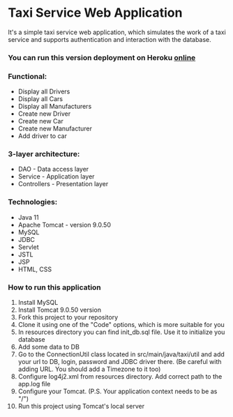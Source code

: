 # Taxi Service Web Application
It's a simple taxi service web application, which simulates the work of a taxi service and supports authentication and interaction with the database.

### You can run this version deployment on Heroku [online](https://ttaxi-service.herokuapp.com/login)

### Functional:
- Display all Drivers
- Display all Cars
- Display all Manufacturers
- Create new Driver
- Create new Car
- Create new Manufacturer
- Add driver to car

### 3-layer architecture:
- DAO - Data access layer
- Service - Application layer
- Controllers - Presentation layer

### Technologies:
- Java 11
- Apache Tomcat - version 9.0.50
- MySQL
- JDBC
- Servlet
- JSTL
- JSP
- HTML, CSS

### How to run this application
1. Install MySQL
2. Install Tomcat 9.0.50 version
3. Fork this project to your repository
4. Clone it using one of the "Code" options, which is more suitable for you
5. In resources directory you can find init_db.sql file. Use it to initialize you database
6. Add some data to DB
7. Go to the ConnectionUtil class located in src/main/java/taxi/util and add your url to DB, login, password and JDBC driver there.
   (Be careful with adding URL. You should add a Timezone to it too)
8. Configure log4j2.xml from resources directory. Add correct path to the app.log file
9. Configure your Tomcat. (P.S. Your application context needs to be as "/")
10. Run this project using Tomcat's local server
